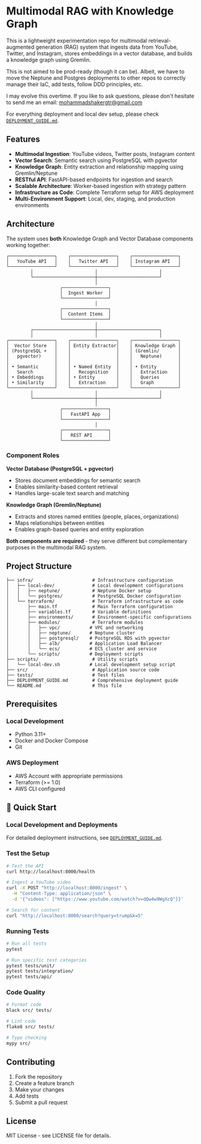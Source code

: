# Multimodal RAG with Knowledge Graph

This is a lightweight experimentation repo for multimodal retrieval-augmented generation (RAG) system that ingests data from YouTube, Twitter, and Instagram, stores embeddings in a vector database, and builds a knowledge graph using Gremlin.

This is not aimed to be prod-ready (though it can be). Albeit, we have to move the Neptune and Postgres deployments to other repos to correctly manage their IaC, add tests, follow DDD principles, etc. 

I may evolve this overtime. If you like to ask questions, please don't hesitate to send me an email: mohammadshakergtr@gmail.com

For everything deployment and local dev setup, please check [`DEPLOYMENT_GUIDE.md`](DEPLOYMENT_GUIDE.md).

## Features

- **Multimodal Ingestion**: YouTube videos, Twitter posts, Instagram content
- **Vector Search**: Semantic search using PostgreSQL with pgvector
- **Knowledge Graph**: Entity extraction and relationship mapping using Gremlin/Neptune
- **RESTful API**: FastAPI-based endpoints for ingestion and search
- **Scalable Architecture**: Worker-based ingestion with strategy pattern
- **Infrastructure as Code**: Complete Terraform setup for AWS deployment
- **Multi-Environment Support**: Local, dev, staging, and production environments


## Architecture

The system uses **both** Knowledge Graph and Vector Database components working together:

```
┌─────────────────┐    ┌─────────────────┐    ┌─────────────────┐
│   YouTube API   │    │   Twitter API   │    │ Instagram API   │
└─────────────────┘    └─────────────────┘    └─────────────────┘
         │                       │                       │
         └───────────────────────┼───────────────────────┘
                                 │
                    ┌─────────────────┐
                    │  Ingest Worker  │
                    └─────────────────┘
                                 │
                    ┌─────────────────┐
                    │  Content Items  │
                    └─────────────────┘
                                 │
         ┌───────────────────────┼───────────────────────┐
         │                       │                       │
┌─────────────────┐    ┌─────────────────┐    ┌─────────────────┐
│  Vector Store   │    │ Entity Extractor│    │ Knowledge Graph │
│ (PostgreSQL +   │    │                 │    │ (Gremlin/       │
│   pgvector)     │    │                 │    │   Neptune)      │
│                 │    │                 │    │                 │
│ • Semantic      │    │ • Named Entity  │    │ • Entity        │
│   Search        │    │   Recognition   │    │   Extraction    │
│ • Embeddings    │    │ • Entity        │    │   Queries       │
│ • Similarity    │    │   Extraction    │    │   Graph         │
└─────────────────┘    └─────────────────┘    └─────────────────┘
         │                       │                       │
         └───────────────────────┼───────────────────────┘
                                 │
                    ┌─────────────────┐
                    │   FastAPI App   │
                    └─────────────────┘
                                 │
                    ┌─────────────────┐
                    │   REST API      │
                    └─────────────────┘
```

### Component Roles

**Vector Database (PostgreSQL + pgvector)**
- Stores document embeddings for semantic search
- Enables similarity-based content retrieval
- Handles large-scale text search and matching

**Knowledge Graph (Gremlin/Neptune)**
- Extracts and stores named entities (people, places, organizations)
- Maps relationships between entities
- Enables graph-based queries and entity exploration

**Both components are required** - they serve different but complementary purposes in the multimodal RAG system.


## Project Structure

```
├── infra/                      # Infrastructure configuration
│   ├── local-dev/              # Local development configurations
│   │   ├── neptune/            # Neptune Docker setup
│   │   └── postgres/           # PostgreSQL Docker configuration
│   └── terraform/              # Terraform infrastructure as code
│       ├── main.tf             # Main Terraform configuration
│       ├── variables.tf        # Variable definitions
│       ├── environments/       # Environment-specific configurations
│       ├── modules/            # Terraform modules
│       │   ├── vpc/           # VPC and networking
│       │   ├── neptune/       # Neptune cluster
│       │   ├── postgresql/    # PostgreSQL RDS with pgvector
│       │   ├── alb/           # Application Load Balancer
│       │   └── ecs/           # ECS cluster and service
│       └── scripts/           # Deployment scripts
├── scripts/                    # Utility scripts
│   └── local-dev.sh           # Local development setup script
├── src/                        # Application source code
├── tests/                      # Test files
├── DEPLOYMENT_GUIDE.md         # Comprehensive deployment guide
└── README.md                   # This file
```


## Prerequisites

### Local Development
- Python 3.11+
- Docker and Docker Compose
- Git

### AWS Deployment
- AWS Account with appropriate permissions
- Terraform (>= 1.0)
- AWS CLI configured


## 🚀 Quick Start

### Local Development and Deployments
For detailed deployment instructions, see [`DEPLOYMENT_GUIDE.md`](DEPLOYMENT_GUIDE.md).


### Test the Setup

```bash
# Test the API
curl http://localhost:8000/health

# Ingest a YouTube video
curl -X POST "http://localhost:8000/ingest" \
  -H "Content-Type: application/json" \
  -d '{"videos": ["https://www.youtube.com/watch?v=dQw4w9WgXcQ"]}'

# Search for content
curl "http://localhost:8000/search?query=trump&k=5"
```

### Running Tests

```bash
# Run all tests
pytest

# Run specific test categories
pytest tests/unit/
pytest tests/integration/
pytest tests/api/
```

### Code Quality

```bash
# Format code
black src/ tests/

# Lint code
flake8 src/ tests/

# Type checking
mypy src/
```

## Contributing

1. Fork the repository
2. Create a feature branch
3. Make your changes
4. Add tests
5. Submit a pull request

## License

MIT License - see LICENSE file for details. 